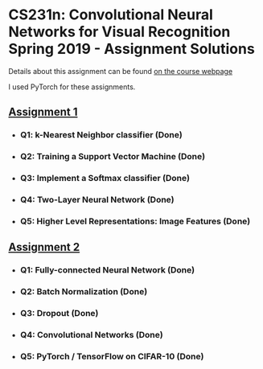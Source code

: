 # CS231n: Convolutional Neural Networks for Visual Recognition Spring 2019 - Assignment Solutions
Details about this assignment can be found [on the course webpage](http://cs231n.github.io/)

I used PyTorch for these assignments.

## [Assignment 1](https://github.com/Jvnhyvk/CS231n/tree/master/assignment1)

* ### Q1: k-Nearest Neighbor classifier (Done)

* ### Q2: Training a Support Vector Machine (Done)

* ### Q3: Implement a Softmax classifier (Done)

* ### Q4: Two-Layer Neural Network (Done)

* ### Q5: Higher Level Representations: Image Features (Done)

## [Assignment 2](https://github.com/Jvnhyvk/CS231n/tree/master/assignment2)

* ### Q1: Fully-connected Neural Network (Done)

* ### Q2: Batch Normalization (Done)

* ### Q3: Dropout (Done)

* ### Q4: Convolutional Networks (Done)

* ### Q5: PyTorch / TensorFlow on CIFAR-10 (Done)
